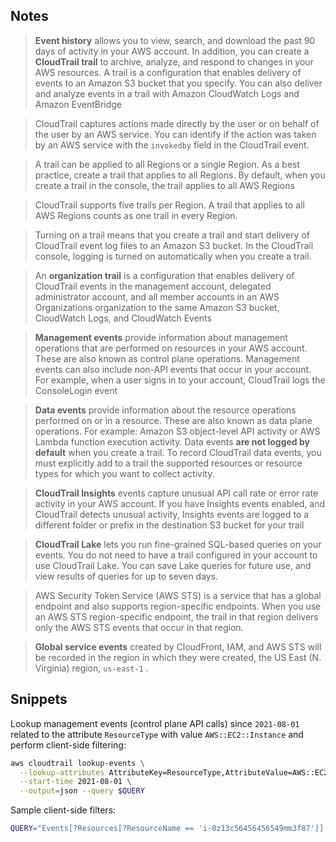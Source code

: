 ## Notes

> **Event history** allows you to view, search, and download the past 90 days of activity in your AWS account. In addition, you can create a **CloudTrail trail** to archive, analyze, and respond to changes in your AWS resources. A trail is a configuration that enables delivery of events to an Amazon S3 bucket that you specify. You can also deliver and analyze events in a trail with Amazon CloudWatch Logs and Amazon EventBridge

> CloudTrail captures actions made directly by the user or on behalf of the user by an AWS service.  You can identify if the action was taken by an AWS service with the `invokedby` field in the CloudTrail event.

> A trail can be applied to all Regions or a single Region. As a best practice, create a trail that applies to all Regions. By default, when you create a trail in the console, the trail applies to all AWS Regions

> CloudTrail supports five trails per Region. A trail that applies to all AWS Regions counts as one trail in every Region.

> Turning on a trail means that you create a trail and start delivery of CloudTrail event log files to an Amazon S3 bucket. In the CloudTrail console, logging is turned on automatically when you create a trail.

> An **organization trail** is a configuration that enables delivery of CloudTrail events in the management account, delegated administrator account, and all member accounts in an AWS Organizations organization to the same Amazon S3 bucket, CloudWatch Logs, and CloudWatch Events

> **Management events** provide information about management operations that are performed on resources in your AWS account. These are also known as control plane operations. Management events can also include non-API events that occur in your account. For example, when a user signs in to your account, CloudTrail logs the ConsoleLogin event

> **Data events** provide information about the resource operations performed on or in a resource. These are also known as data plane operations. For example: Amazon S3 object-level API activity or AWS Lambda function execution activity. Data events **are not logged by default** when you create a trail. To record CloudTrail data events, you must explicitly add to a trail the supported resources or resource types for which you want to collect activity.

> **CloudTrail Insights** events capture unusual API call rate or error rate activity in your AWS account. If you have Insights events enabled, and CloudTrail detects unusual activity, Insights events are logged to a different folder or prefix in the destination S3 bucket for your trail

> **CloudTrail Lake** lets you run fine-grained SQL-based queries on your events. You do not need to have a trail configured in your account to use CloudTrail Lake. You can save Lake queries for future use, and view results of queries for up to seven days.

> AWS Security Token Service (AWS STS) is a service that has a global endpoint and also supports region-specific endpoints. When you use an AWS STS region-specific endpoint, the trail in that region delivers only the AWS STS events that occur in that region.

> **Global service events** created by CloudFront, IAM, and AWS STS will be recorded in the region in which they were created, the US East (N. Virginia) region, `us-east-1` .

## Snippets

Lookup management events (control plane API calls) since `2021-08-01` related to the attribute `ResourceType` with value `AWS::EC2::Instance` and perform client-side filtering:
```bash
aws cloudtrail lookup-events \
  --lookup-attributes AttributeKey=ResourceType,AttributeValue=AWS::EC2::Instance \
  --start-time 2021-08-01 \
  --output=json --query $QUERY
```

Sample client-side filters:
```bash
QUERY="Events[?Resources[?ResourceName == 'i-0z13c56456456549mm3f87']].{e: EventName, res: Resources}"
```
